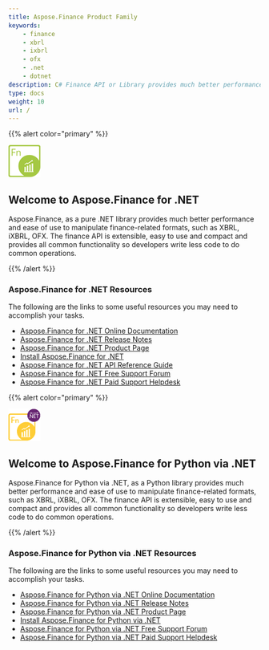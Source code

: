 ```yaml
---
title: Aspose.Finance Product Family
keywords:
    - finance
    - xbrl
    - ixbrl
    - ofx
    - .net
    - dotnet
description: C# Finance API or Library provides much better performance and ease of use to manipulate finance-related formats, such as XBRL, iXBRL, OFX.
type: docs
weight: 10
url: /
---
```


{{% alert color="primary" %}}

<img src="home_1.png" style="width:64px;height:64px;" alt="Aspose.Finance for .NET Product Logo" />

<h2>Welcome to Aspose.Finance for .NET</h2>

Aspose.Finance, as a pure .NET library provides much better performance and ease of use to manipulate finance-related formats, such as XBRL, iXBRL, OFX. The finance API is extensible, easy to use and compact and provides all common functionality so developers write less code to do common operations.

{{% /alert %}}

<h3>Aspose.Finance for .NET Resources</h3>

The following are the links to some useful resources you may need to accomplish your tasks.

- [Aspose.Finance for .NET Online Documentation](/finance/net/)
- [Aspose.Finance for .NET Release Notes](/finance/net/release-notes/)
- [Aspose.Finance for .NET Product Page](https://products.aspose.com/finance/net)
- [Install Aspose.Finance for .NET](/finance/net/installation/)
- [Aspose.Finance for .NET API Reference Guide](https://reference.aspose.com/finance/net)
- [Aspose.Finance for .NET Free Support Forum](https://forum.aspose.com/c/finance)
- [Aspose.Finance for .NET Paid Support Helpdesk](https://helpdesk.aspose.com/)

{{% alert color="primary" %}}

<img src="home_2.png" style="width:64px;height:64px;" alt="Aspose.Finance for Python via .NET Product Logo" />

<h2>Welcome to Aspose.Finance for Python via .NET</h2>

Aspose.Finance for Python via .NET, as a Python library provides much better performance and ease of use to manipulate finance-related formats, such as XBRL, iXBRL, OFX. The finance API is extensible, easy to use and compact and provides all common functionality so developers write less code to do common operations.

{{% /alert %}}

<h3>Aspose.Finance for Python via .NET Resources</h3>

The following are the links to some useful resources you may need to accomplish your tasks.

- [Aspose.Finance for Python via .NET Online Documentation](/finance/python-net/)
- [Aspose.Finance for Python via .NET Release Notes](/finance/python-net/release-notes/)
- [Aspose.Finance for Python via .NET Product Page](https://products.aspose.com/finance/python-net)
- [Install Aspose.Finance for Python via .NET](/finance/python-net/installation/)
- [Aspose.Finance for Python via .NET Free Support Forum](https://forum.aspose.com/c/finance)
- [Aspose.Finance for Python via .NET Paid Support Helpdesk](https://helpdesk.aspose.com/)
